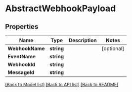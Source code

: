 # AbstractWebhookPayload

## Properties

Name | Type | Description | Notes
------------ | ------------- | ------------- | -------------
**WebhookName** | **string** |  | [optional] 
**EventName** | **string** |  | 
**WebhookId** | **string** |  | 
**MessageId** | **string** |  | 

[[Back to Model list]](../README#documentation-for-models) [[Back to API list]](../README#documentation-for-api-endpoints) [[Back to README]](../README)


